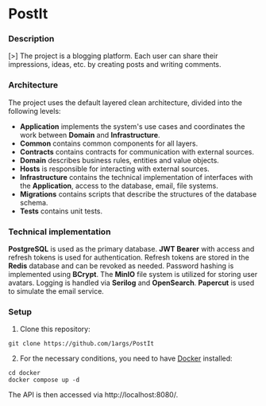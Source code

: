 # PostIt

### Description

[>] The project is a blogging platform. Each user can share their impressions, ideas, etc. by creating posts and writing comments. 

### Architecture

The project uses the default layered clean architecture, divided into the following levels: 

- **Application** implements the system's use cases and coordinates the work between **Domain** and **Infrastructure**.
- **Common** contains common components for all layers.
- **Contracts** contains contracts for communication with external sources.
- **Domain** describes business rules, entities and value objects.
- **Hosts** is responsible for interacting with external sources.
- **Infrastructure** contains the technical implementation of interfaces with the **Application**, access to the database, email, file systems.
- **Migrations** contains scripts that describe the structures of the database schema.
- **Tests** contains unit tests.

### Technical implementation

**PostgreSQL** is used as the primary database. **JWT Bearer** with access and refresh tokens is used for authentication. Refresh tokens are stored in the **Redis** database and can be revoked as needed. Password hashing is implemented using **BCrypt**. The **MinIO** file system is utilized for storing user avatars. Logging is handled via **Serilog** and **OpenSearch**. **Papercut** is used to simulate the email service.

### Setup

1. Clone this repository:
```
git clone https://github.com/1args/PostIt
```
2. For the necessary conditions, you need to have [Docker](https://www.docker.com/) installed:
```
cd docker
docker compose up -d
```
The API is then accessed via http://localhost:8080/. 

